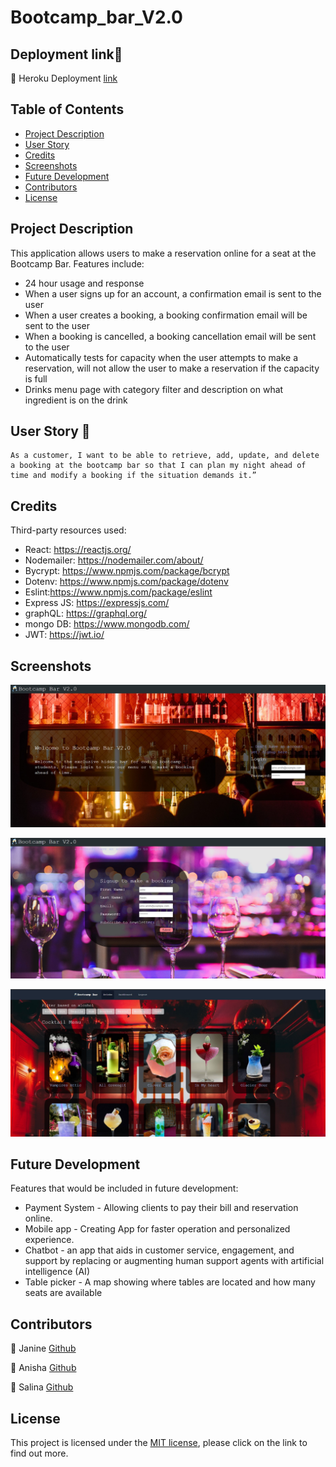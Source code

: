 # Bootcamp_bar_V2.0

## Deployment link📌

🔸 Heroku Deployment [link](https://bootcamp-bar.herokuapp.com/)

## Table of Contents

- [Project Description](#description)
- [User Story](#User-Story)
- [Credits](#Credits)
- [Screenshots](#Screenshots)
- [Future Development](#future-development)
- [Contributors](#contributors)
- [License](#license)

## Project Description

This application allows users to make a reservation online for a seat at the Bootcamp Bar. Features include:

- 24 hour usage and response
- When a user signs up for an account, a confirmation email is sent to the user
- When a user creates a booking, a booking confirmation email will be sent to the user
- When a booking is cancelled, a booking cancellation email will be sent to the user
- Automatically tests for capacity when the user attempts to make a reservation, will not allow the user to make a reservation if the capacity is full
- Drinks menu page with category filter and description on what ingredient is on the drink

## User Story 👨

```http
As a customer, I want to be able to retrieve, add, update, and delete a booking at the bootcamp bar so that I can plan my night ahead of time and modify a booking if the situation demands it.”
```

## Credits

Third-party resources used:

- React: <https://reactjs.org/>
- Nodemailer: <https://nodemailer.com/about/>
- Bycrypt: <https://www.npmjs.com/package/bcrypt>
- Dotenv: <https://www.npmjs.com/package/dotenv>
- Eslint:<https://www.npmjs.com/package/eslint>
- Express JS: <https://expressjs.com/>
- graphQL: <https://graphql.org/>
- mongo DB: <https://www.mongodb.com/>
- JWT: <https://jwt.io/>

## Screenshots

![Index](./client/src/assets/index.jpg)

![Signup](./client/src/assets/signup.jpg)

![Drinks](./client/src/assets/drinks.jpg)

## Future Development

Features that would be included in future development:

- Payment System - Allowing clients to pay their bill and reservation online.
- Mobile app - Creating App for faster operation and personalized experience.
- Chatbot - an app that aids in customer service, engagement, and support by replacing or augmenting human support agents with artificial intelligence (AI)
- Table picker - A map showing where tables are located and how many seats are available

## Contributors

🔸 Janine [Github](https://github.com/jmdg1023)

🔸 Anisha [Github](https://github.com/anisha-sapkota)

🔸 Salina [Github](https://github.com/slingshort)

## License

This project is licensed under the [MIT license](https://opensource.org/licenses/MIT), please click on the link to find out more.
